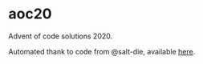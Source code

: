 # aoc20

Advent of code solutions 2020.

Automated thank to code from @salt-die, available [here](https://github.com/salt-die/Advent-of-Code).
